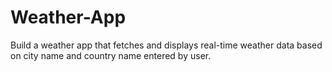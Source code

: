 # Weather-App
Build a weather app that fetches and displays real-time weather data based on city name and country name  entered by user.
